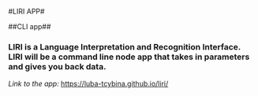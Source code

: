 #LIRI APP#

##CLI app##

### LIRI is a Language Interpretation and Recognition Interface. LIRI will be a command line node app that takes in parameters and gives you back data. ###

_Link to the app:_ https://luba-tcybina.github.io/liri/ 
